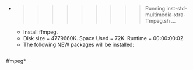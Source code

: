 * >>>>>>>>> Running inst-std-multimedia-xtra-ffmpeg.sh ...
  * Install ffmpeg.
  * Disk size = 4779660K. Space Used = 72K. Runtime = 00:00:00:02.
  * The following NEW packages will be installed:
  ```bash
ffmpeg*
  ```
